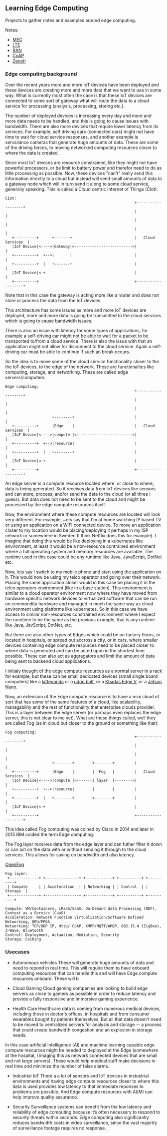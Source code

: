 ## Learning Edge Computing
Projects to gather notes and examples around edge computing.

Notes:
* [MEC](./notes/mec.md)
* [LTE](./notes/lte.md)
* [RAN](./notes/ran.md)
* [CoAP](./notes/coap.md)
* [Zenoh](./notes/zenoh.md)

### Edge computing background
Over the recent years more and more IoT devices have been deployed and these
devices are creating more and more data that we want to use in some way. What is
currently most often the case is that these IoT devices are connected to
some sort of gateway what will route the data to a cloud service for processing
(analysis, processing, storing etc.).

The number of deployed devices is increasing every day and more and more data
needs to be handled, and this is going to cause issues with bandwidth. There are
also more devices that require lower latency from its services. For example,
self driving cars (connected cars) might not have time to wait for cloud service
responses, and another example is servailance cameras that generate huge amounts
of data. These are some of the driving forces, to moving networked computing
resources closer to where the data is created.

Since most IoT devices are resource constrained, like they might not have
powerful processors, or be limit to battery power and therefor need to do as
little processing as possible. Now, these devices "can't" really send this
information directly to a cloud but instead will send small amounts of data
to a gateway node which will in turn send it along to some cloud service,
generally speaking. This is called a Cloud centric Internet of Things (CIot).
```
CIot:
                                                          +-------------------+
                                                          |                   |
                                                          |                   |
                                                          |                   |
   +----------+      +-------+                            |   Cloud Services  |
   |IoT Device|<---->|Gateway|<-------------------------->|                   |
   +----------+  +-->|       |                            |                   |
   +----------+  |   +-------+                            |                   |
   |IoT Device|<-+                                        |                   |
   +----------+                                           +-------------------+
```
Note that in this case the gateway is acting more like a router and does not
store or process the data from the IoT devices.

This architecture has some issues as more and more IoT devices are deployed,
more and more data is going be transmitted to the cloud services which is going
to cause bandwidth issues.

There is also an issue with latency for some types of applications, for example
a self-driving car might not be able to wait for a packet to be transported
to/from a cloud service.
There is also the issue with that an application might not allow for disconnect
to the cloud service. Again a self-driving car must be able to continue if such
an break occurs.

So the idea is to move some of the cloud service functionality closer to the
the IoT devices, to the edge of the network. These are functionalites like
computing, storage, and networking. These are called edge servers/computers:
```
Edge computing:
                                                          +-------------------+
                                                          |                   |
                                                          |                   |
                     +--------+                           |                   |
   +----------+      |Edge    |                           |   Cloud Services  |
   |IoT Device|<---->|compute |<------------------------->|                   |
   +----------+  +-->|resource|                           |                   |
   +----------+  |   +--------+                           |                   |
   |IoT Device|<-+                                        |                   |
   +----------+                                           +-------------------+
```

An edge server is a compute resource located where, or close to where,
data is being generated. So it receives data from IoT devices like sensors and
can store, process, and/or send the data to the cloud (or all three I guess).
But data does not need to be sent to the cloud and might be processed by the
edge compute resources itself.

Now, the environment where these compute resources are located will look very
different. For example, ~ets say that I'm at home watching IP based TV
or using an application on a WIFI connected device. To move an application
closer to my location would be placing/deploying it perhaps in my ISP network
or somewhere in Sweden (I think Netflix does this for example). I imagine that
doing this would be like deploying in a kubernetes like environment, at
least it would be a non-resource contrained environment where a full operating
system and memory resources are available. The runtime used in this case could
be any runtime like Java, JavaScript, DotNet etc.

Now, lets say I switch to my mobile phone and start using the application on it.
This would now be using my telco operator and going over their network. Placing
the same application closer would in this case be placing it in the telco
operators environment (like in a base station). This environment is similar to
a cloud operator environment now where they have moved from hardware specific
network devices to virtualized software that can be run on commondity hardware
and managed in much the same way as cloud environment using platforms like
kubernetes. So in this case we have access to similar non-resources constrained
environment where I expect the runetime to be the same as the previous example,
that is any runtime like Java, JavScript, DotNet, etc.

But there are also other types of Edges which could be on factory floors, or
located in hospitals, or spread out accross a city, or in cars, where smaller
devices containing edge compute resources need to be placed closer to where data 
is generated and can be acted upon in the shortest time possible. These can also
act as aggragators and limit the amount of data being sent to backend cloud
applications.


I initialy thought of the edge compute resources as a normal server in a rack
for example, but these can be small dedicated devices (small single board
computers) like a [lattepanda](https://www.lattepanda.com/) or a
[udoo bolt](https://www.udoo.org/discover-the-udoo-bolt/), or a
[Khadas Edge V](https://www.khadas.com/edge), or a
[Jetson Nano](https://developer.nvidia.com/embedded-computing).

Now, an extension of the Edge compute resource is to have a mini cloud of sort
that has some of the same features of a cloud, like scalability, managability
and the rest of functionality that enterprise clouds provider.
This is a layer between the edge server (or parhaps even replaces the edge
server, this is not clear to me yet). What are these things called, well they
are called Fog (as in cloud but closer to the ground or something like that):
```
Fog computing:
                                                          +-------------------+
                                                          |                   |
                                                          |                   |
                     +--------+        +--------+         |                   |
   +----------+      |Edge    |        |  Fog   |         |   Cloud Services  |
   |IoT Device|<---->|compute |<-------| layer  |-------->|                   |
   +----------+  +-->|resource|        |        |         |                   |
   +----------+  |   +--------+        +--------+         |                   |
   |IoT Device|<-+                                        |                   |
   +----------+                                           +-------------------+
```
This idea called Fog computing was coined by Cisco in 2014 and later in 2015
IBM coided the term Edge computing.

The Fog layer receives data from the edge layer and can futher filter it down or
can act on the data with or without sending it through to the cloud services.
This allows for saving on bandwidth and also latency.

[OpenFog](https://opcfoundation.org/markets-collaboration/openfog/)

```
Fog layer:
 +-------------+ +---------------+ +------------+ +----------+ +----------+
 | Compute     | | Acceleration  | | Networking | | Control  | | Storage  |
 +-------------+ +---------------+ +------------+ +----------+ +----------+

Compute: VM/Containers, iPaaS/SaaS, On-Demand data Processing (ODP), Context as a Service (CaaS)
Acceleration: Network Function virtualization/Software Defined Networking, GPU/FPGA
Networking: TCP/UDP IP, Http/ CoAP, XMPP/MQTT/AMQP, 802.15.4 (ZigBee), Z-Wave, Bluetooth
Control: Deployment, Actuation, Mediation, Security
Storage: Caching
```

### Usecases 

* Autonomous vehicles
These will generate huge amounts of data and need to repond in real time. This
will require them to have onboard computing resources that can handle this and
will have Edge compute resources onboard. These will b

* Cloud Gaming
Cloud gaming companies are looking to build edge servers as close to gamers as
possible in order to reduce latency and provide a fully responsive and immersive
gaming experience. 

* Health Care
Healthcare data is coming from numerous medical devices, including those in
doctor's offices, in hospitals and from consumer wearables bought by patients
themselves. But all that data doesn't need to be moved to centralized servers
for analysis and storage -- a process that could create bandwidth congestion
and an explosion in storage needs.

In this case artificial intelligence (AI) and machine learning capable edge
compute resources might be needed to deployed at the Edge (somewhere at the
hospital, I imaging this as network connected devices that are small and not
large servers). These would help medical staff make decisions in real time
and minimize the number of false alarms.

* Industrial IoT
There a a lot of sensors and IoT devices in instustrial environments and
having edge compute resources closer to where this data is used provides low
latency to that immediate reponses to problems are possible. And Edge compute
resources with AI/MI can help improve quality assurance.

* Security 
Surveillance systems can benefit from the low latency and reliability of edge
computing because it’s often necessary to respond to security threats within
seconds. Edge computing also significantly reduces bandwidth costs in video
surveillance, since the vast majority of surveillance footage requires no
response. 

